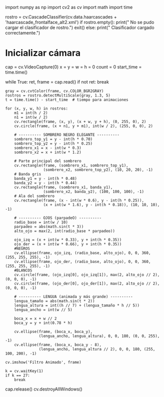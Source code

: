 import numpy as np
import cv2 as cv
import math
import time

rostro = cv.CascadeClassifier(cv.data.haarcascades + 'haarcascade_frontalface_alt2.xml')
if rostro.empty():
    print(" No se pudo cargar el clasificador de rostro.")
    exit()
else:
    print(" Clasificador cargado correctamente.")

# Inicializar cámara
cap = cv.VideoCapture(0)
x = y = w = h = 0
count = 0
start_time = time.time()

while True:
    ret, frame = cap.read()
    if not ret:
        break

    gray = cv.cvtColor(frame, cv.COLOR_BGR2GRAY)
    rostros = rostro.detectMultiScale(gray, 1.3, 5)
    t = time.time() - start_time  # tiempo para animaciones

    for (x, y, w, h) in rostros:
        m1 = int(h / 2)
        n1 = int(w / 2)
        cv.rectangle(frame, (x, y), (x + w, y + h), (0, 255, 0), 2)
        cv.circle(frame, (x + n1, y + m1), int(w / 2), (255, 0, 0), 2)

        # ---------- SOMBRERO NEGRO ELEGANTE ----------
        sombrero_top_y1 = y - int(h * 0.70)
        sombrero_top_y2 = y - int(h * 0.25)
        sombrero_x1 = x - int(w * 0.3)
        sombrero_x2 = x + int(w * 1.2)

        # Parte principal del sombrero
        cv.rectangle(frame, (sombrero_x1, sombrero_top_y1),
                     (sombrero_x2, sombrero_top_y2), (10, 20, 20), -1)
        # Banda gris
        banda_y1 = y - int(h * 0.48)
        banda_y2 = y - int(h * 0.44)
        cv.rectangle(frame, (sombrero_x1, banda_y1),
                     (sombrero_x2, banda_y2), (100, 100, 100), -1)
        # Ala del sombrero
        cv.rectangle(frame, (x - int(w * 0.6), y - int(h * 0.25)),
                     (x + int(w * 1.6), y - int(h * 0.18)), (10, 10, 10), -1)

        # ---------- OJOS (parpadeO) ----------
        radio_base = int(w / 10)
        parpadeo = abs(math.sin(t * 3))
        alto_ojo = max(2, int(radio_base * parpadeo))

        ojo_izq = (x + int(w * 0.33), y + int(h * 0.35))
        ojo_der = (x + int(w * 0.66), y + int(h * 0.35))
        #NEGROS
        cv.ellipse(frame, ojo_izq, (radio_base, alto_ojo), 0, 0, 360, (255, 255, 255), -1)
        cv.ellipse(frame, ojo_der, (radio_base, alto_ojo), 0, 0, 360, (255, 255, 255), -1)
        #BLANCOS
        cv.circle(frame, (ojo_izq[0], ojo_izq[1]), max(2, alto_ojo // 2), (0, 0, 0), -1)
        cv.circle(frame, (ojo_der[0], ojo_der[1]), max(2, alto_ojo // 2), (0, 0, 0), -1)

        # ---------- LENGUA (animada y más grande) ----------
        lengua_tamaño = abs(math.sin(t * 2))
        lengua_altura = int((h // 7) + (lengua_tamaño * h // 5))
        lengua_ancho = int(w // 5)

        boca_x = x + w // 2
        boca_y = y + int(0.78 * h)

        cv.ellipse(frame, (boca_x, boca_y),
                   (lengua_ancho, lengua_altura), 0, 0, 180, (0, 0, 255), -1)
        cv.ellipse(frame, (boca_x, boca_y - 8),
                   (lengua_ancho, lengua_altura // 2), 0, 0, 180, (255, 100, 200), -1)

    cv.imshow('Filtro Animado', frame)

    k = cv.waitKey(1)
    if k == 27:
        break

cap.release()
cv.destroyAllWindows()

